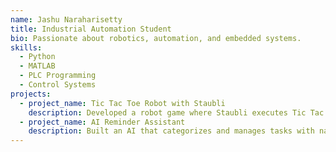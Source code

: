 ```yaml
---
name: Jashu Naraharisetty
title: Industrial Automation Student
bio: Passionate about robotics, automation, and embedded systems.
skills:
  - Python
  - MATLAB
  - PLC Programming
  - Control Systems
projects:
  - project_name: Tic Tac Toe Robot with Staubli
    description: Developed a robot game where Staubli executes Tic Tac Toe using a touchpad and cylinders.
  - project_name: AI Reminder Assistant
    description: Built an AI that categorizes and manages tasks with natural input parsing.
---
```

